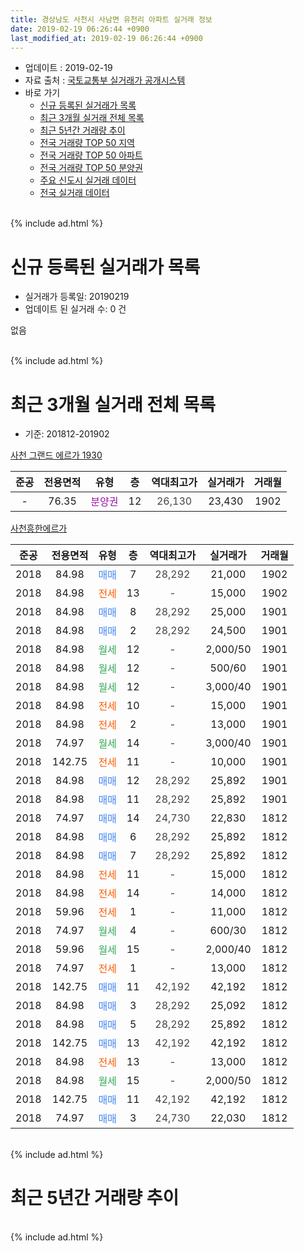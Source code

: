 ```yaml
---
title: 경상남도 사천시 사남면 유천리 아파트 실거래 정보
date: 2019-02-19 06:26:44 +0900
last_modified_at: 2019-02-19 06:26:44 +0900
---
```


* 업데이트 : 2019-02-19
* 자료 출처 : [국토교통부 실거래가 공개시스템](http://rt.molit.go.kr)
* 바로 가기
    * [신규 등록된 실거래가 목록](#신규-등록된-실거래가-목록)
    * [최근 3개월 실거래 전체 목록](#최근-3개월-실거래-전체-목록)
    * [최근 5년간 거래량 추이](#최근-5년간-거래량-추이)
    * [전국 거래량 TOP 50 지역](https://ayogom.github.io/apt-trade-info/최근-3개월-전국에서-가장-거래가-많이-발생한-지역)
    * [전국 거래량 TOP 50 아파트](https://ayogom.github.io/apt-trade-info/최근-3개월-전국에서-가장-거래가-많이-발생한-아파트)
    * [전국 거래량 TOP 50 분양권](https://ayogom.github.io/apt-trade-info/최근-3개월-전국에서-가장-거래가-많이-발생한-분양권)
    * [주요 신도시 실거래 데이터](https://ayogom.github.io/apt-trade-info/주요-신도시)
    * [전국 실거래 데이터](https://ayogom.github.io/apt-trade-info/전국)
<br>
{% include ad.html %}
<br>

# 신규 등록된 실거래가 목록
* 실거래가 등록일: 20190219
* 업데이트 된 실거래 수: 0 건

없음

<br>
{% include ad.html %}
<br>

# 최근 3개월 실거래 전체 목록
* 기준: 201812-201902


[사천 그랜드 에르가 1930](https://search.naver.com/search.naver?query=%EA%B2%BD%EC%83%81%EB%82%A8%EB%8F%84+%EC%82%AC%EC%B2%9C%EC%8B%9C+%EC%82%AC%EB%82%A8%EB%A9%B4+%EC%9C%A0%EC%B2%9C%EB%A6%AC+%EC%82%AC%EC%B2%9C+%EA%B7%B8%EB%9E%9C%EB%93%9C+%EC%97%90%EB%A5%B4%EA%B0%80+1930)

|준공|전용면적|유형|층|역대최고가|실거래가|거래월|
|:---:|:---:|:---:|:---:|:---:|:---:|:---:|
|-|76.35|<span style="color:#9C11A5">분양권</span>|12|<span style="color:#444444">26,130</span>|23,430|1902|

[사천흥한에르가](https://search.naver.com/search.naver?query=%EA%B2%BD%EC%83%81%EB%82%A8%EB%8F%84+%EC%82%AC%EC%B2%9C%EC%8B%9C+%EC%82%AC%EB%82%A8%EB%A9%B4+%EC%9C%A0%EC%B2%9C%EB%A6%AC+%EC%82%AC%EC%B2%9C%ED%9D%A5%ED%95%9C%EC%97%90%EB%A5%B4%EA%B0%80)

|준공|전용면적|유형|층|역대최고가|실거래가|거래월|
|:---:|:---:|:---:|:---:|:---:|:---:|:---:|
|2018|84.98|<span style="color:#4285f3">매매</span>|7|<span style="color:#444444">28,292</span>|21,000|1902|
|2018|84.98|<span style="color:#ff5a00">전세</span>|13|<span style="color:#444444">-</span>|15,000|1902|
|2018|84.98|<span style="color:#4285f3">매매</span>|8|<span style="color:#444444">28,292</span>|25,000|1901|
|2018|84.98|<span style="color:#4285f3">매매</span>|2|<span style="color:#444444">28,292</span>|24,500|1901|
|2018|84.98|<span style="color:#34a853">월세</span>|12|<span style="color:#444444">-</span>|2,000/50|1901|
|2018|84.98|<span style="color:#34a853">월세</span>|12|<span style="color:#444444">-</span>|500/60|1901|
|2018|84.98|<span style="color:#34a853">월세</span>|12|<span style="color:#444444">-</span>|3,000/40|1901|
|2018|84.98|<span style="color:#ff5a00">전세</span>|10|<span style="color:#444444">-</span>|15,000|1901|
|2018|84.98|<span style="color:#ff5a00">전세</span>|2|<span style="color:#444444">-</span>|13,000|1901|
|2018|74.97|<span style="color:#34a853">월세</span>|14|<span style="color:#444444">-</span>|3,000/40|1901|
|2018|142.75|<span style="color:#ff5a00">전세</span>|11|<span style="color:#444444">-</span>|10,000|1901|
|2018|84.98|<span style="color:#4285f3">매매</span>|12|<span style="color:#444444">28,292</span>|25,892|1901|
|2018|84.98|<span style="color:#4285f3">매매</span>|11|<span style="color:#444444">28,292</span>|25,892|1901|
|2018|74.97|<span style="color:#4285f3">매매</span>|14|<span style="color:#444444">24,730</span>|22,830|1812|
|2018|84.98|<span style="color:#4285f3">매매</span>|6|<span style="color:#444444">28,292</span>|25,892|1812|
|2018|84.98|<span style="color:#4285f3">매매</span>|7|<span style="color:#444444">28,292</span>|25,892|1812|
|2018|84.98|<span style="color:#ff5a00">전세</span>|11|<span style="color:#444444">-</span>|15,000|1812|
|2018|84.98|<span style="color:#ff5a00">전세</span>|14|<span style="color:#444444">-</span>|14,000|1812|
|2018|59.96|<span style="color:#ff5a00">전세</span>|1|<span style="color:#444444">-</span>|11,000|1812|
|2018|74.97|<span style="color:#34a853">월세</span>|4|<span style="color:#444444">-</span>|600/30|1812|
|2018|59.96|<span style="color:#34a853">월세</span>|15|<span style="color:#444444">-</span>|2,000/40|1812|
|2018|74.97|<span style="color:#ff5a00">전세</span>|1|<span style="color:#444444">-</span>|13,000|1812|
|2018|142.75|<span style="color:#4285f3">매매</span>|11|<span style="color:#444444">42,192</span>|42,192|1812|
|2018|84.98|<span style="color:#4285f3">매매</span>|3|<span style="color:#444444">28,292</span>|25,092|1812|
|2018|84.98|<span style="color:#4285f3">매매</span>|5|<span style="color:#444444">28,292</span>|25,892|1812|
|2018|142.75|<span style="color:#4285f3">매매</span>|13|<span style="color:#444444">42,192</span>|42,192|1812|
|2018|84.98|<span style="color:#ff5a00">전세</span>|13|<span style="color:#444444">-</span>|13,000|1812|
|2018|84.98|<span style="color:#34a853">월세</span>|15|<span style="color:#444444">-</span>|2,000/50|1812|
|2018|142.75|<span style="color:#4285f3">매매</span>|11|<span style="color:#444444">42,192</span>|42,192|1812|
|2018|74.97|<span style="color:#4285f3">매매</span>|3|<span style="color:#444444">24,730</span>|22,030|1812|


<br>
{% include ad.html %}
<br>

# 최근 5년간 거래량 추이


<div style="width:100%;">
    <canvas id="deal_progress" height="200"></canvas>
</div>

<script>
new Chart(document.getElementById("deal_progress"), {
    type: 'line',
    data: {
        labels: ['201402','201403','201404','201405','201406','201407','201408','201409','201410','201411','201412','201501','201502','201503','201504','201505','201506','201507','201508','201509','201510','201511','201512','201601','201602','201603','201604','201605','201606','201607','201608','201609','201610','201611','201612','201701','201702','201703','201704','201705','201706','201707','201708','201709','201710','201711','201712','201801','201802','201803','201804','201805','201806','201807','201808','201809','201810','201811','201812','201901','201902'],
        datasets: [{
            label: '매매',
            pointRadius: 1,
            data: [0, 0, 0, 0, 0, 0, 0, 0, 0, 0, 0, 0, 0, 0, 0, 0, 0, 0, 0, 0, 0, 0, 0, 0, 0, 0, 0, 0, 0, 0, 0, 0, 0, 0, 0, 0, 0, 0, 0, 0, 0, 0, 0, 0, 0, 0, 0, 5, 11, 13, 14, 21, 12, 22, 9, 15, 14, 3, 9, 4, 2],
            borderColor: "rgba(255, 201, 14, 1)",
            backgroundColor: "rgba(255, 201, 14, 0.5)",
            fill: false,
            lineTension: 0
        },{
            label: '전월세',
            pointRadius: 1,
            data: [0, 0, 0, 0, 0, 0, 0, 0, 0, 0, 0, 0, 0, 0, 0, 0, 0, 0, 0, 0, 0, 0, 0, 0, 0, 0, 0, 0, 0, 0, 0, 0, 0, 0, 0, 0, 0, 0, 0, 0, 0, 0, 0, 0, 0, 0, 0, 0, 0, 1, 18, 25, 26, 48, 35, 23, 13, 8, 8, 7, 1],
            borderColor: "rgba(0, 141, 185, 1)",
            backgroundColor: "rgba(0, 141, 185, 0.5)",
            fill: false,
            lineTension: 0
        }
        ]
    },
    options: {
        responsive: true,
        title: {
            display: false
        },
        tooltips: {
            mode: 'index',
            intersect: false
        },
        hover: {
            mode: 'nearest',
            intersect: true
        },
        scales: {
            xAxes: [{
                display: true,
                scaleLabel: {
                    display: true,
                    labelString: '년/월'
                }
            }],
            yAxes: [{
                display: true,
                ticks: {
                    suggestedMin: 0,
                },
                scaleLabel: {
                    display: true,
                    labelString: '실거래 수'
                }
            }]
        }
    }
});

</script>


<br>
{% include ad.html %}
<br>


